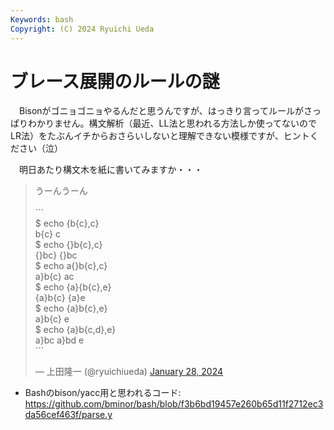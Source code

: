 ```yaml
---
Keywords: bash
Copyright: (C) 2024 Ryuichi Ueda
---
```


# ブレース展開のルールの謎

　Bisonがゴニョゴニョやるんだと思うんですが、はっきり言ってルールがさっぱりわかりません。構文解析（最近、LL法と思われる方法しか使ってないのでLR法）をたぶんイチからおさらいしないと理解できない模様ですが、ヒントください（泣）

　明日あたり構文木を紙に書いてみますか・・・

<blockquote class="twitter-tweet"><p lang="ja" dir="ltr">うーんうーん<br><br>```<br>$ echo {b{c},c}<br>b{c} c<br>$ echo {}b{c},c}<br>{}bc} {}bc<br>$ echo a{}b{c},c}<br>a}b{c} ac<br>$ echo {a}{b{c},e}<br>{a}b{c} {a}e<br>$ echo {a}b{c},e}<br>a}b{c} e<br>$ echo {a}b{c,d},e}<br>a}bc a}bd e<br>```</p>&mdash; 上田隆一 (@ryuichiueda) <a href="https://twitter.com/ryuichiueda/status/1751594409676906939?ref_src=twsrc%5Etfw">January 28, 2024</a></blockquote> <script async src="https://platform.twitter.com/widgets.js" charset="utf-8"></script>


* Bashのbison/yacc用と思われるコード: https://github.com/bminor/bash/blob/f3b6bd19457e260b65d11f2712ec3da56cef463f/parse.y

